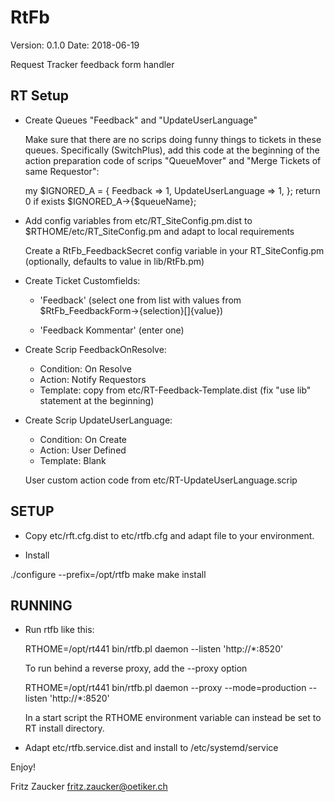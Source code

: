 RtFb
===
Version: 0.1.0
Date: 2018-06-19

Request Tracker feedback form handler

RT Setup
--------

  * Create Queues "Feedback" and "UpdateUserLanguage"

    Make sure that there are no scrips doing funny things to tickets
    in these queues. Specifically (SwitchPlus), add this code at the
    beginning of the action preparation code of scrips "QueueMover"
    and "Merge Tickets of same Requestor":

    my $IGNORED_A = {
        Feedback => 1,
        UpdateUserLanguage => 1,
    };
    return 0 if exists $IGNORED_A->{$queueName};

  * Add config variables from etc/RT_SiteConfig.pm.dist to
    $RTHOME/etc/RT_SiteConfig.pm and adapt to local requirements

    Create a RtFb_FeedbackSecret config variable in your
    RT_SiteConfig.pm (optionally, defaults to value in lib/RtFb.pm)

  * Create Ticket Customfields:

    - 'Feedback' (select one from list with values from
                  $RtFb_FeedbackForm->{selection}[]{value})

    - 'Feedback Kommentar' (enter one)

  * Create Scrip FeedbackOnResolve:

    - Condition: On Resolve
    - Action: Notify Requestors
    - Template: copy from etc/RT-Feedback-Template.dist
                (fix "use lib" statement at the beginning)

  * Create Scrip UpdateUserLanguage:

    - Condition: On Create
    - Action: User Defined
    - Template: Blank

    User custom action code from etc/RT-UpdateUserLanguage.scrip

SETUP
-----

  * Copy etc/rft.cfg.dist to etc/rtfb.cfg and adapt file to your
    environment.

  * Install

  ./configure --prefix=/opt/rtfb
  make
  make install

RUNNING
-------

* Run rtfb like this:

     RTHOME=/opt/rt441 bin/rtfb.pl daemon --listen 'http://*:8520'

  To run behind a reverse proxy, add the --proxy option

     RTHOME=/opt/rt441 bin/rtfb.pl daemon --proxy --mode=production --listen 'http://*:8520'

  In a start script the RTHOME environment variable can instead be set to RT install directory.

* Adapt etc/rtfb.service.dist and install to /etc/systemd/service

Enjoy!

Fritz Zaucker <fritz.zaucker@oetiker.ch>
